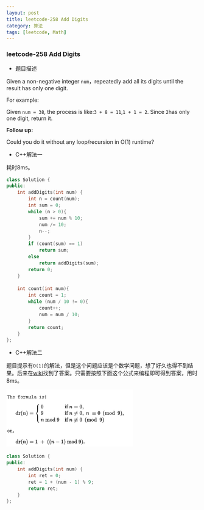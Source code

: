 ```yaml
---
layout: post
title: leetcode-258 Add Digits
category: 算法
tags: [leetcode, Math]
---
```


### leetcode-258 Add Digits ###

* 题目描述

Given a non-negative integer `num`，repeatedly add all its digits until the result has only one digit.

For example:

Given `num = 38`, the process is like:`3 + 8 = 11`,`1 + 1 = 2`. Since `2`has only one digit, return it.

**Follow up:**

Could you do it without any loop/recursion in O(1) runtime?

* C++解法一

耗时8ms。

```cpp
class Solution {
public:
	int addDigits(int num) {
		int n = count(num);
		int sum = 0;
		while (n > 0){
			sum += num % 10;
			num /= 10;
			n--;
		}
		if (count(sum) == 1)
			return sum;
		else
			return addDigits(sum);
		return 0;
	}

	int count(int num){
		int count = 1;
		while (num / 10 != 0){
			count++;
			num = num / 10;
		}
		return count;
	}
};
```

* C++解法二

题目提示有`O(1)`的解法，但是这个问题应该是个数学问题，想了好久也得不到结果。后来在[wiki](https://en.wikipedia.org/wiki/Digital_root)找到了答案。只需要按照下面这个公式来编程即可得到答案，用时8ms。

![img](https://raw.githubusercontent.com/PianoCat/Blog_imgs/master/images_2016/digital_root.png)

```cpp
class Solution {
public:
    int addDigits(int num) {
        int ret = 0;
		ret = 1 + (num - 1) % 9;
		return ret;
	}
};
```

